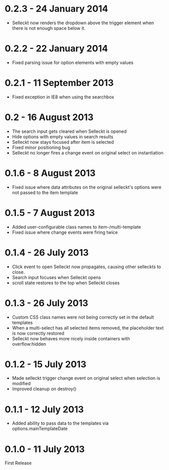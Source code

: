 0.2.3 - 24 January 2014
===============

- Selleckt now renders the dropdown above the trigger element when there is not enough space below it.

0.2.2 - 22 January 2014
===============

- Fixed parsing issue for option elements with empty values

0.2.1 - 11 September 2013
===============

- Fixed exception in IE8 when using the searchbox

0.2 - 16 August 2013
===============

- The search input gets cleared when Selleckt is opened
- Hide options with empty values in search results
- Selleckt now stays focused after item is selected
- Fixed minor positioning bug
- Selleckt no longer fires a change event on original select on instantiation

0.1.6 - 8 August 2013
===============

- Fixed issue where data attributes on the original selleckt's options were not passed to the item template

0.1.5 - 7 August 2013
===============

- Added user-configurable class names to item-/multi-template
- Fixed issue where change events were firing twice

0.1.4 - 26 July 2013
===============

- Click event to open Selleckt now propagates, causing other selleckts to close.
- Search input focuses when Selleckt opens
- scroll state restores to the top when Selleckt closes


0.1.3 - 26 July 2013
===============

- Custom CSS class names were not being correctly set in the default templates
- When a multi-select has all selected items removed, the placeholder text is now correctly restored
- Selleckt now behaves more nicely inside containers with overflow:hidden

0.1.2 - 15 July 2013
===============

- Made selleckt trigger change event on original select when selection is modified
- Improved cleanup on destroy()

0.1.1 - 12 July 2013
===============

- Added ability to pass data to the templates via options.mainTemplateDate

0.1.0 - 11 July 2013
===============

First Release

